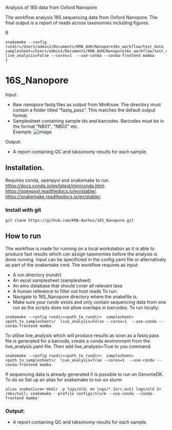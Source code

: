 Analysis of 16S data from Oxford Nanopore

The workflow analysis 16S sequencing data from Oxford Nanopore. The final output is a report of reads across taxonomies including figures.

R
```
snakemake --config rundir=/Users/admin1/Documents/KMA_AUH/Nanopore16s_workflow/test_data  samplesheet=/Users/admin1/Documents/KMA_AUH/Nanopore16s_workflow/test_data/test_sample.xlsx  live_analysis=False --cores=1  --use-conda --conda-frontend mamba
}
```


# 16S_Nanopore
Input: 
- Raw nanopore fastq files as output from MinKnow. The directory must contain a folder titled "fastq_pass". This matches the default output format.   
- Samplesheet containing sample ids and barcodes. Barcodes must be in the format "NB01", "NB02" etc.  
Example:
![image](https://user-images.githubusercontent.com/90172976/157239868-b8989c11-0dce-4d4e-b886-5e89bc3bab1a.png)


Output:  
- A report containing QC and taksonomy results for each sample.

## Installation. 
Requires conda, openpyxl and snakemake to run.  
https://docs.conda.io/en/latest/miniconda.html. 
https://openpyxl.readthedocs.io/en/stable/.  
https://snakemake.readthedocs.io/en/stable/. 



### Install with git
```
git clone https://github.com/KMA-Aarhus/16S_Nanopore.git
```
## How to run
The workflow is made for running on a local workstation as it is able to produce fast results which can assign taxonomies before the analysis is done running. Input can be specificied in the config.yaml file or alternatively as part of the snakemake cmd. The workflow requires as input:
* A run directory (rundir)
* An excel samplesheet (samplesheet)
* An emu database that should cover all relevant taxa
* A human reference to filter out host reads
To run:
* Navigate to 16S_Nanopore directory where the snakefile is.  
* Make sure your rundir exists and only contain sequencing data from one run as the scripts does not allow overlaps in barcodes.
To run locally:
```
snakemake --config rundir=<path_to_rundir>  samplesheet=<path_to_samplesheet>/  live_analysis=False --cores=1  --use-conda --conda-frontend mamba
```
To utilise live_analysis which will produce results as soon as a fastq pass file is generated for a barcode, create a conda environment from the live_analysis.yaml file. Then add live_analysis=True to you command.
```
snakemake --config rundir=<path_to_rundir>  samplesheet=<path_to_samplesheet>/  live_analysis=True --cores=1  --use-conda --conda-frontend mamba
```

If sequencing data is already generated it is possible to run on GenomeDK. To do so Set up an alias for snakemake to run on slurm:
```
alias snakeslurm='mkdir -p logs/old; mv logs/*.{err,out} logs/old 2> /dev/null; snakemake --profile configs/slurm --use-conda --conda-frontend mamba'
```


### Output:  
- A report containing QC and taksonomy results for each sample.

